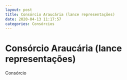```yaml
---
layout: post
title: Consórcio Araucária (lance representações)
date: 2020-04-13 11:17:57 
categories: Consórcios
---
```


# Consórcio Araucária (lance representações)

Consórcio
